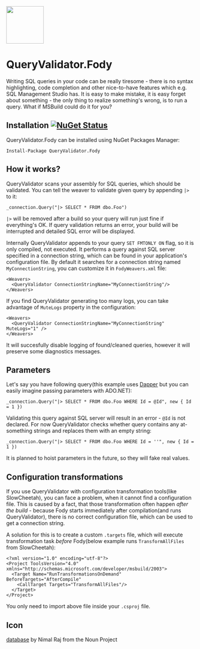 <img src="https://raw.github.com/kamil-mrzyglod/QueryValidator.Fody/master/Icons/noun_364878_cc.png" width="100" /> 

# QueryValidator.Fody
Writing SQL queries in your code can be really tiresome - there is no syntax highlighting, code completion and other nice-to-have features which e.g. SQL Management Studio has. It is easy to make mistake, it is easy forget about something - the only thing to realize something's wrong, is to run a query. What if MSBuild could do it for you?

## Installation [![NuGet Status](https://img.shields.io/nuget/v/QueryValidator.Fody.svg?style=flat)](https://www.nuget.org/packages/QueryValidator.Fody/)
QueryValidator.Fody can be installed using NuGet Packages Manager:

```Install-Package QueryValidator.Fody ```

## How it works?
QueryValidator scans your assembly for SQL queries, which should be validated. You can tell the weaver to validate given query by appending `|>` to it:

```
_connection.Query("|> SELECT * FROM dbo.Foo")
```

`|>` will be removed after a build so your query will run just fine if everything's OK. If query validation returns an error, your build will be interrupted and detailed SQL error will be displayed.

Internally QueryValidator appends to your query `SET FMTONLY ON` flag, so it is only compiled, not executed. It performs a query against SQL server specified in a connection string, which can be found in your application's configuration file. By default it searches for a connection string named `MyConnectionString`, you can customize it in `FodyWeavers.xml` file:

```
<Weavers>
  <QueryValidator ConnectionStringName="MyConnectionString"/>
</Weavers>
```

If you find QueryValidator generating too many logs, you can take advantage of `MuteLogs` property in the configuration:

```
<Weavers>
  <QueryValidator ConnectionStringName="MyConnectionString" MuteLogs="1" />
</Weavers>
```

It will succesfully disable logging of found/cleaned queries, however it will preserve some diagnostics messages.

## Parameters

Let's say you have following query(this example uses [Dapper](https://github.com/StackExchange/dapper-dot-net) but you can easily imagine passing parameters with ADO.NET):

`_connection.Query("|> SELECT * FROM dbo.Foo WHERE Id = @Id", new { Id = 1 })`

Validating this query against SQL server will result in an error - `@Id` is not declared. For now QueryValidator checks whether query contains any at-something strings and replaces them with an empty string:

`_connection.Query("|> SELECT * FROM dbo.Foo WHERE Id = ''", new { Id = 1 })`

It is planned to hoist parameters in the future, so they will fake real values.

## Configuration transformations

If you use QueryValidator with configuration transformation tools(like SlowCheetah), you can face a problem, when it cannot find a configuration file. This is caused by a fact, that those transformation often happen *after the build* - because Fody starts immediately after compilation(and runs QueryValidator), there is no correct configuration file, which can be used to get a connection string. 

A solution for this is to create a custom `.targets` file, which will execute transformation task *before* Fody(below example runs `TransformAllFiles` from SlowCheetah):

```
<?xml version="1.0" encoding="utf-8"?>
<Project ToolsVersion="4.0" xmlns="http://schemas.microsoft.com/developer/msbuild/2003">
  <Target Name="RunTransformationsOnDemand" BeforeTargets="AfterCompile"
	<CallTarget Targets="TransformAllFiles"/>
  </Target>
</Project>
```

You only need to import above file inside your `.csproj` file.

## Icon
[database](https://thenounproject.com/term/database/364878/) by Nimal Raj from the Noun Project
